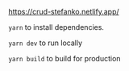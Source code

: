 https://crud-stefanko.netlify.app/

`yarn` to install dependencies.

`yarn dev` to run locally

`yarn build` to build for production
